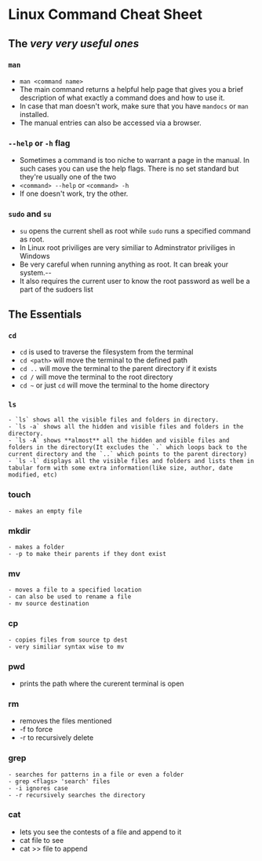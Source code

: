 # Linux Command Cheat Sheet
## The *very very useful ones*
### `man`
- `man <command name>`
- The main command returns a helpful help page that gives you a brief description of what exactly a command does and how to use it.
- In case that man doesn't work, make sure that you have `mandocs` or `man` installed.
- The manual entries can also be accessed via a browser.

### `--help` or `-h` flag
 - Sometimes a command is too niche to warrant a page in the manual. In such cases you can use the help flags. There is no set standard but they're usually one of the two
 - `<command> --help` or `<command> -h`
 - If one doesn't work, try the other.
 
### `sudo` and `su` 
- `su` opens the current shell as root while `sudo` runs a specified command as root.
- In Linux root priviliges are very similiar to Adminstrator priviliges in Windows
- Be very careful when running anything as root. It can break your system.--
- It also requires the current user to know the root password as well be a part of the sudoers list

## The Essentials
### `cd`
- `cd` is used to traverse the filesystem from the terminal
- `cd <path>` will move the terminal to the defined path
- `cd ..` will move the terminal to the parent directory if it exists
- `cd /` will move the terminal to the root directory
- `cd ~` or just `cd` will move the terminal to the home directory 
### `ls`
    - `ls` shows all the visible files and folders in directory. 
    - `ls -a` shows all the hidden and visible files and folders in the directory.
    - `ls -A` shows **almost** all the hidden and visible files and folders in the directory(It excludes the `.` which loops back to the current directory and the `..` which points to the parent directory)
    - `ls -l` displays all the visible files and folders and lists them in tabular form with some extra information(like size, author, date modified, etc)
### touch
    - makes an empty file

### mkdir
    - makes a folder
    - -p to make their parents if they dont exist
### mv
    - moves a file to a specified location
    - can also be used to rename a file
    - mv source destination
### cp 
    - copies files from source tp dest
    - very similiar syntax wise to mv
### pwd
   - prints the path where the curerent terminal is open
### rm 
   - removes the files mentioned 
   - -f to force 
   - -r to recursively delete
   
### grep
    - searches for patterns in a file or even a folder
    - grep <flags> 'search' files
    - -i ignores case
    - -r recursively searches the directory
### cat
   - lets you see the contests of a file and append to it 
   - cat file to see
   - cat >> file to append 

